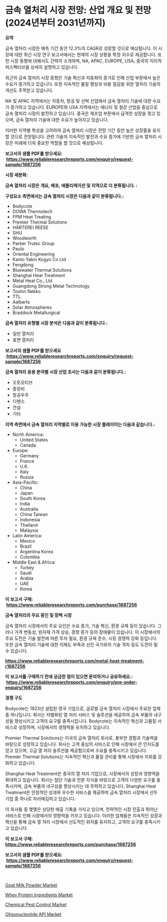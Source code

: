 <p><h1>금속 열처리 시장 전망: 산업 개요 및 전망 (2024년부터 2031년까지)</h1></p><p><strong>요약</strong></p>
<p><p>금속 열처리 시장은 예측 기간 동안 12.3%의 CAGR로 성장할 것으로 예상됩니다. 이 시장에 대한 최신 시장 연구 보고서에서는 현재의 시장 상황을 특정 지수로 제공합니다. 또한 시장 동향에 대해서도 간략히 소개하며, NA, APAC, EUROPE, USA, 중국의 지리적 퍼스펙티브를 상세히 설명하고 있습니다.</p><p>최근의 금속 열처리 시장 동향은 기술 혁신과 자동화의 증가로 인해 산업 부문에서 높은 수요가 증가하고 있습니다. 또한 지속적인 품질 향상과 비용 절감을 위한 열처리 기술의 개선도 주목받고 있습니다.</p><p>NA 및 APAC 지역에서는 자동차, 항공 및 선박 산업에서 금속 열처리 기술에 대한 수요가 증가하고 있습니다. EUROPE와 USA 지역에서는 에너지 및 철강 산업을 중심으로 금속 열처리 시장이 발전하고 있습니다. 중국은 제조업 부문에서 급격한 성장을 겪고 있으며, 금속 열처리 기술에 대한 수요가 높아지고 있습니다.</p><p>이러한 지역별 특성을 고려하여 금속 열처리 시장은 전망 기간 동안 높은 성장률을 유지할 것으로 전망됩니다. 관련 기술의 지속적인 발전과 수요 증가에 기반한 금속 열처리 시장은 미래에 더욱 중요한 역할을 할 것으로 예상됩니다.</p></p>
<p><strong>보고서의 샘플 PDF를 받으세요: &nbsp;<a href="https://www.reliableresearchreports.com/enquiry/request-sample/1687256">https://www.reliableresearchreports.com/enquiry/request-sample/1687256</a></strong></p>
<p><strong>시장 세분화:</strong></p>
<p><strong> 금속 열처리 시장은 개요, 배포, 애플리케이션 및 지역으로 더 분류됩니다. :</strong></p>
<p><strong>구성요소 측면에서는 금속 열처리 시장은 다음과 같이 분류됩니다.:</strong></p>
<p><ul><li>Bodycote</li><li>DOWA Thermotech</li><li>FPM Heat Treating</li><li>Premier Thermal Solutions</li><li>HÄRTEREI REESE</li><li>SHU</li><li>Woodworth</li><li>Parker Trutec Group</li><li>Paulo</li><li>Oriental Engineering</li><li>Kanto Yakin Kogyo Co Ltd</li><li>Fengdong</li><li>Bluewater Thermal Solutions</li><li>Shanghai Heat Treatment</li><li>Metal Heat Co., Ltd</li><li>Guangdong Strong Metal Technology</li><li>Toshin Nekko</li><li>TTL</li><li>Aalberts</li><li>Solar Atmospheres</li><li>Braddock Metallurgical</li></ul></p>
<p><strong> 금속 열처리 유형별 시장 분석은 다음과 같이 분류됩니다.:</strong></p>
<p><ul><li>일반 열처리</li><li>표면 열처리</li></ul></p>
<p><strong>보고서의 샘플 PDF를 받으세요 :<a href="https://www.reliableresearchreports.com/enquiry/request-sample/1687256">https://www.reliableresearchreports.com/enquiry/request-sample/1687256</a></strong></p>
<p><strong> 금속 열처리 응용 분야별 시장 산업 조사는 다음과 같이 분류됩니다.:</strong></p>
<p><ul><li>오토모티브</li><li>중장비</li><li>항공우주</li><li>디펜스</li><li>건설</li><li>기타</li></ul></p>
<p><strong>지역 측면에서 금속 열처리 지역별로 이용 가능한 시장 플레이어는 다음과 같습니다.:</strong></p>
<p><ul>
    <li>
        North America:
        <ul>
            <li>United States</li>
            <li>Canada</li>
        </ul>
    </li>
    <li>
        Europe:
        <ul>
            <li>Germany</li>
            <li>France</li>
            <li>U.K.</li>
            <li>Italy</li>
            <li>Russia</li>
        </ul>
    </li>
    <li>
        Asia-Pacific:
        <ul>
            <li>China</li>
            <li>Japan</li>
            <li>South Korea</li>
            <li>India</li>
            <li>Australia</li>
            <li>China Taiwan</li>
            <li>Indonesia</li>
            <li>Thailand</li>
            <li>Malaysia</li>
        </ul>
    </li>
    <li>
        Latin America:
        <ul>
            <li>Mexico</li>
            <li>Brazil</li>
            <li>Argentina Korea</li>
            <li>Colombia</li>
        </ul>
    </li>
    <li>
        Middle East & Africa:
        <ul>
            <li>Turkey</li>
            <li>Saudi</li>
            <li>Arabia</li>
            <li>UAE</li>
            <li>Korea</li>
        </ul>
    </li>
    </ul></p>
<p><strong>이 보고서 구매: &nbsp;<a href="https://www.reliableresearchreports.com/purchase/1687256">https://www.reliableresearchreports.com/purchase/1687256</a></strong></p>
<p><strong>금속 열처리의 주요 동인 및 장벽 시장</strong></p>
<p><p>금속 열처리 시장에서의 주요 요인은 수요 증가, 기술 혁신, 환경 규제 등이 있습니다. 그러나 가격 변동성, 원자재 가격 상승, 경쟁 증가 등의 장애물이 있습니다. 이 시장에서의 주요 도전은 기술 발전에 따른 투자 필요, 환경 규제 준수, 시장 경쟁력 강화 등입니다. 또한 금속 열처리 기술에 대한 이해도 부족과 선진 국가와의 기술 격차 등도 도전이 될 수 있습니다.</p></p>
<p><strong><a href="https://www.reliableresearchreports.com/metal-heat-treatment-r1687256">https://www.reliableresearchreports.com/metal-heat-treatment-r1687256</a></strong></p>
<p><strong>이 보고서를 구매하기 전에 궁금한 점이 있으면 문의하거나 공유하세요.: &nbsp;<a href="https://www.reliableresearchreports.com/enquiry/pre-order-enquiry/1687256">https://www.reliableresearchreports.com/enquiry/pre-order-enquiry/1687256</a></strong></p>
<p><strong>경쟁 구도</strong></p>
<p><p>Bodycote는 1923년 설립된 영국 기업으로, 글로벌 금속 열처리 시장에서 주요한 업체 중 하나입니다. 회사는 차별화된 열 처리 서비스 및 솔루션을 제공하여 금속 부품의 내구성을 향상시키고 고객의 요구를 충족시킵니다. Bodycote는 지속적인 혁신과 고품질 서비스로 성장하며, 시장에서의 경쟁력을 유지하고 있습니다.</p><p>Premier Thermal Solutions는 미국의 금속 열처리 회사로, 풍부한 경험과 기술력을 바탕으로 성장하고 있습니다. 회사는 고객 중심의 서비스로 인해 시장에서 큰 인지도를 얻고 있으며, 고급 열 처리 솔루션을 제공함으로써 수요를 충족시키고 있습니다. Premier Thermal Solutions는 지속적인 혁신과 품질 관리를 통해 시장에서 지위를 강화하고 있습니다.</p><p>Shanghai Heat Treatment은 중국의 열 처리 기업으로, 시장에서의 성장과 영향력을 확대하고 있습니다. 회사는 첨단 기술과 전문 지식을 바탕으로 고객의 다양한 요구를 충족시키며, 금속 부품의 내구성을 향상시키는 데 주력하고 있습니다. Shanghai Heat Treatment은 안정적인 성과와 우수한 서비스를 제공하여 금속 열처리 시장에서 선두 기업 중 하나로 자리매김하고 있습니다.</p><p>이 회사들 중 몇몇은 상당한 매출 기록을 가지고 있으며, 전략적인 시장 진출과 뛰어난 서비스로 인해 시장에서의 영향력을 키우고 있습니다. 이러한 업체들은 지속적인 성장과 혁신을 통해 금속 열 처리 시장에서 선도적인 위치를 유지하고, 고객의 요구를 충족시키고 있습니다.</p></p>
<p><strong>이 보고서 구매: &nbsp; <a href="https://www.reliableresearchreports.com/purchase/1687256">https://www.reliableresearchreports.com/purchase/1687256</a></strong></p>
<p><strong>보고서의 샘플 PDF를 받으세요: &nbsp;<a href="https://www.reliableresearchreports.com/enquiry/request-sample/1687256">https://www.reliableresearchreports.com/enquiry/request-sample/1687256</a></strong><strong></strong></p>
<p>&nbsp;</p>
<p><p><a href="https://github.com/abdelrhmankishk22/Market-Research-Report-List-3/blob/main/goat-milk-powder-market.md">Goat Milk Powder Market</a></p><p><a href="https://github.com/ChiragRp1/Market-Research-Report-List-4/blob/main/whey-protein-ingredients-market.md">Whey Protein Ingredients Market</a></p><p><a href="https://www.linkedin.com/pulse/chemical-pest-control-market-analysis-examines-its-scope-growth-tcexf?trackingId=c0GvulT0KkmQE7YppLl8Tw%3D%3D">Chemical Pest Control Market</a></p><p><a href="https://www.linkedin.com/pulse/oligonucleotide-api-market-analysis-size-global-industry-overview-s5g9f?trackingId=ojciJOlBJANOgVmCLR2Jqw%3D%3D">Oligonucleotide API Market</a></p></p>